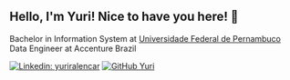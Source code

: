   ## Hello, I'm Yuri! Nice to have you here! :star_struck:
  
  Bachelor in Information System at <a href=“https://www.ufpe.br“>Universidade Federal de Pernambuco </a>
  Data Engineer at Accenture Brazil 

[![Linkedin: yuriralencar](https://img.shields.io/badge/-yurialencar-blue?style=flat-square&logo=Linkedin&logoColor=white&link=https://www.linkedin.com/in/yuriralencar/)](https://www.linkedin.com/in/yuriralencar/)
[![GitHub Yuri](https://img.shields.io/github/followers/yuriralopes?label=follow&style=social)](https://github.com/yuriralopes)

<!--
**yuriralopes/yuriralopes** is a ✨ _special_ ✨ repository because its `README.md` (this file) appears on your GitHub profile.

Here are some ideas to get you started:

- 🔭 I’m currently working on ...
- 🌱 I’m currently learning ...
- 👯 I’m looking to collaborate on ...
- 🤔 I’m looking for help with ...
- 💬 Ask me about ...
- 📫 How to reach me: ...
- 😄 Pronouns: ...
- ⚡ Fun fact: ...
-->
